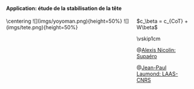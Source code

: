 #### Application: étude de la stabilisation de la tête

<div class="columns">
<div class="column" width="60%">
\centering
![](imgs/yoyoman.png){height=50%}
![](imgs/tete.png){height=50%}
</div>
<div class="column" width="60%">
$c_\beta = c_{CoT} + W\beta$

\vskip1cm

@[Alexis Nicolin: Supaéro](imgs/people/an.jpg)

@[Jean-Paul Laumond: LAAS-CNRS](imgs/people/jpl.jpg)
</div>
</div>
